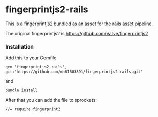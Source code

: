 fingerprintjs2-rails
=============

This is a fingerprintjs2 bundled as an asset for the rails asset pipeline.

The original fingerprintjs2 is https://github.com/Valve/fingerprintjs2

### Installation

Add this to your Gemfile

`gem 'fingerprintjs2-rails', git:'https://github.com/mh61503891/fingerprintjs2-rails.git'`

and

`bundle install`

After that you can add the file to sprockets:

`//= require fingerprint2`

